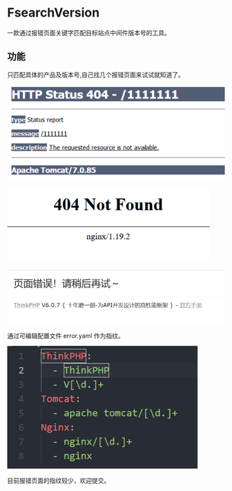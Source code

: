 # FsearchVersion

一款通过报错页面关键字匹配目标站点中间件版本号的工具。


## 功能

只匹配具体的产品及版本号,自己找几个报错页面来试试就知道了。

![image-20230111110026441](./imgs/1.png)



![image-20230111110026441](./imgs/2.png)

![image-20230111110026441](./imgs/3.png)

通过可编辑配置文件 error.yaml 作为指纹。

![image-20230111110026441](./imgs/4.png)

目前报错页面的指纹较少，欢迎提交。


